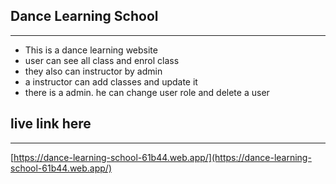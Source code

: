 ## Dance Learning School
---
- This is a dance learning website
- user can see all class and enrol class
- they also can instructor by admin
- a instructor can add classes and update it
- there is a admin. he can change user role and delete a user

## live link here
---
[https://dance-learning-school-61b44.web.app/](https://dance-learning-school-61b44.web.app/)